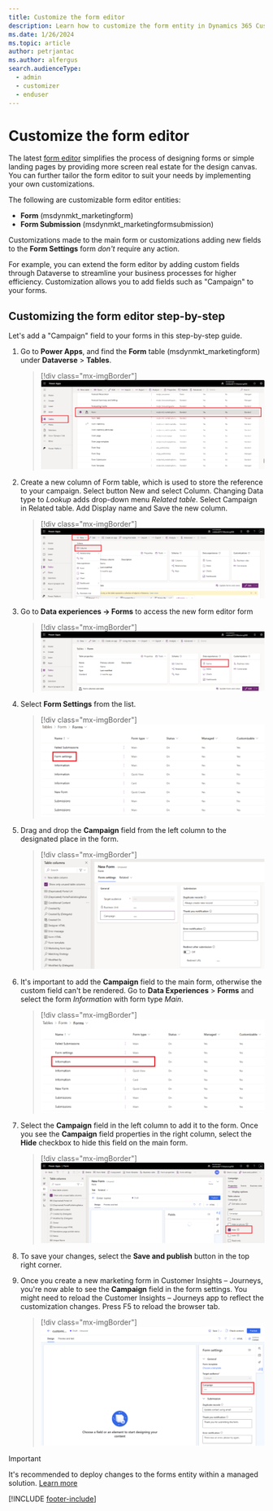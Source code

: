 ```yaml
---
title: Customize the form editor
description: Learn how to customize the form entity in Dynamics 365 Customer Insights - Journeys.
ms.date: 1/26/2024
ms.topic: article
author: petrjantac
ms.author: alfergus
search.audienceType: 
  - admin
  - customizer
  - enduser
---
```


# Customize the form editor

The latest [form editor](real-time-marketing-form-overview.md) simplifies the process of designing forms or simple landing pages by providing more screen real estate for the design canvas. You can further tailor the form editor to suit your needs by implementing your own customizations.

The following are customizable form editor entities:

- **Form** (msdynmkt_marketingform)
- **Form Submission** (msdynmkt_marketingformsubmission)

Customizations made to the main form or customizations adding new fields to the **Form Settings** form *don't* require any action.

For example, you can extend the form editor by adding custom fields through Dataverse to streamline your business processes for higher efficiency. Customization allows you to add fields such as "Campaign" to your forms.

## Customizing the form editor step-by-step

Let's add a "Campaign" field to your forms in this step-by-step guide.

1. Go to **Power Apps**, and find the **Form** table (msdynmkt_marketingform) under **Dataverse** > **Tables**.

    > [!div class="mx-imgBorder"]
    > ![Form table.](media/real-time-marketing-form-customization-step1.png)

1. Create a new column of Form table, which is used to store the reference to your campaign. Select button New and select Column. Changing Data type to *Lookup* adds drop-down menu *Related table*. Select Campaign in Related table. Add Display name and Save the new column.

    > [!div class="mx-imgBorder"]
    > ![Create a new column of Form table.](media/real-time-marketing-form-customization-step2.png)

1. Go to **Data experiences -> Forms** to access the new form editor form

    > [!div class="mx-imgBorder"]
    > ![Data experiences -> Forms.](media/real-time-marketing-form-customization-step3.png)

1. Select **Form Settings** from the list.

    > [!div class="mx-imgBorder"]
    > ![Form Settings.](media/real-time-marketing-form-customization-step4.png)

1. Drag and drop the **Campaign** field from the left column to the designated place in the form.

    > [!div class="mx-imgBorder"]
    > ![Add Campaign field.](media/real-time-marketing-form-customization-step5.png)

1. It's important to add the **Campaign** field to the main form, otherwise the custom field can't be rendered. Go to **Data Experiences** > **Forms** and select the form *Information* with form type *Main*.

    > [!div class="mx-imgBorder"]
    > ![Add the Campaign field to the main form.](media/real-time-marketing-form-customization-step6.png)

1. Select the **Campaign** field in the left column to add it to the form. Once you see the **Campaign** field properties in the right column, select the **Hide** checkbox to hide this field on the main form.

    > [!div class="mx-imgBorder"]
    > ![Hide the field.](media/real-time-marketing-form-customization-step7.png)

1. To save your changes, select the **Save and publish** button in the top right corner.
1. Once you create a new marketing form in Customer Insights – Journeys, you're now able to see the **Campaign** field in the form settings. You might need to reload the Customer Insights – Journeys app to reflect the customization changes. Press F5 to reload the browser tab.

    > [!div class="mx-imgBorder"]
    > ![Final result in form editor.](media/real-time-marketing-form-customization-step8.png)

> [!IMPORTANT]
> It's recommended to deploy changes to the forms entity within a managed solution. [Learn more](/power-platform/alm/solution-concepts-alm)

[!INCLUDE [footer-include](./includes/footer-banner.md)]
